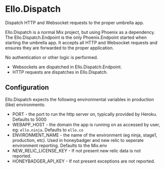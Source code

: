 # Ello.Dispatch

Dispatch HTTP and Websocket requests to the proper umbrella app.

Ello.Dispatch is a normal Mix project, but using Phoenix as a dependency. The
Ello.Dispatch.Endpoint is the only Phoenix.Endpoint started when starting the
umbrella app. It accepts all HTTP and Websocket requests and ensures they are
forwarded to the proper application.

No authentication or other logic is performed.

* Websockets are dispatched in Ello.Dispatch.Endpoint.
* HTTP requests are dispatches in Ello.Dispatch.

## Configuration

Ello.Dispatch expects the following environmental variables in production
(like) environments:

* PORT - the port to run the http server on, typically provided by Heroku. Defaults to 5000
* WEBAPP_HOST - the domain the app is running on as accessed by user, eg: `ello.ninja`. Defaults to `ello.co`
* ENVIRONMENT_NAME - the name of the environment (eg ninja, stage1, production, etc). Used in honeybadger and new relic to seperate environment reporting. Defaults to the Mix.env
* NEW_RELIC_LICENSE_KEY - If not present new relic data is not reported.
* HONEYBADGER_API_KEY - If not present exceptions are not reported.
